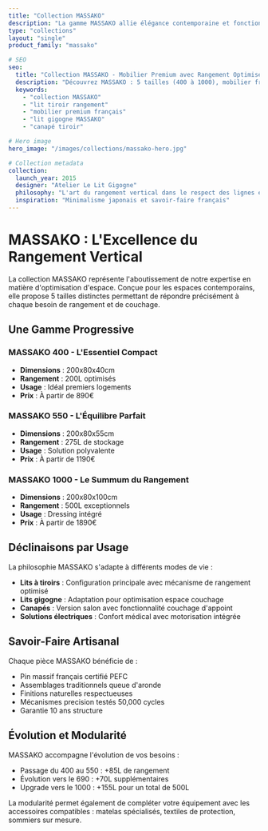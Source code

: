 ```yaml
---
title: "Collection MASSAKO"
description: "La gamme MASSAKO allie élégance contemporaine et fonctionnalité optimisée avec des solutions de rangement exceptionnelles. 5 tailles disponibles pour s'adapter à tous vos besoins d'espace."
type: "collections"
layout: "single"
product_family: "massako"

# SEO
seo:
  title: "Collection MASSAKO - Mobilier Premium avec Rangement Optimisé"
  description: "Découvrez MASSAKO : 5 tailles (400 à 1000), mobilier français premium avec rangement vertical optimisé. Lits tiroirs, gigogne, canapés."
  keywords:
    - "collection MASSAKO"
    - "lit tiroir rangement"
    - "mobilier premium français"
    - "lit gigogne MASSAKO"
    - "canapé tiroir"

# Hero image
hero_image: "/images/collections/massako-hero.jpg"

# Collection metadata
collection:
  launch_year: 2015
  designer: "Atelier Le Lit Gigogne"
  philosophy: "L'art du rangement vertical dans le respect des lignes épurées contemporaines"
  inspiration: "Minimalisme japonais et savoir-faire français"
---
```


# MASSAKO : L'Excellence du Rangement Vertical

La collection MASSAKO représente l'aboutissement de notre expertise en matière d'optimisation d'espace. Conçue pour les espaces contemporains, elle propose 5 tailles distinctes permettant de répondre précisément à chaque besoin de rangement et de couchage.

## Une Gamme Progressive

### MASSAKO 400 - L'Essentiel Compact
- **Dimensions** : 200x80x40cm
- **Rangement** : 200L optimisés
- **Usage** : Idéal premiers logements
- **Prix** : À partir de 890€

### MASSAKO 550 - L'Équilibre Parfait  
- **Dimensions** : 200x80x55cm
- **Rangement** : 275L de stockage
- **Usage** : Solution polyvalente
- **Prix** : À partir de 1190€

### MASSAKO 1000 - Le Summum du Rangement
- **Dimensions** : 200x80x100cm  
- **Rangement** : 500L exceptionnels
- **Usage** : Dressing intégré
- **Prix** : À partir de 1890€

## Déclinaisons par Usage

La philosophie MASSAKO s'adapte à différents modes de vie :

- **Lits à tiroirs** : Configuration principale avec mécanisme de rangement optimisé
- **Lits gigogne** : Adaptation pour optimisation espace couchage
- **Canapés** : Version salon avec fonctionnalité couchage d'appoint
- **Solutions électriques** : Confort médical avec motorisation intégrée

## Savoir-Faire Artisanal

Chaque pièce MASSAKO bénéficie de :
- Pin massif français certifié PEFC
- Assemblages traditionnels queue d'aronde
- Finitions naturelles respectueuses
- Mécanismes precision testés 50,000 cycles
- Garantie 10 ans structure

## Évolution et Modularité

MASSAKO accompagne l'évolution de vos besoins :
- Passage du 400 au 550 : +85L de rangement
- Évolution vers le 690 : +70L supplémentaires  
- Upgrade vers le 1000 : +155L pour un total de 500L

La modularité permet également de compléter votre équipement avec les accessoires compatibles : matelas spécialisés, textiles de protection, sommiers sur mesure.